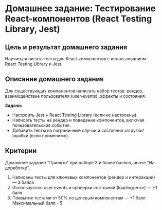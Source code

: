 # Домашнее задание: Тестирование React-компонентов (React Testing Library, Jest)

## Цель и результат домашнего задания

Научиться писать тесты для React‑компонентов с использованием React Testing Library и Jest.

## Описание домашнего задания

Для существующих компонентов написать набор тестов: рендер, взаимодействие пользователя (user‑events), эффекты и состояния.

**Задачи:**

- Настроить Jest + React Testing Library (если не настроены).
- Написать тесты на рендер и поведение компонентов, включая пользовательские события.
- Добавить тесты на пограничные случаи и состояния загрузки/ошибки (если применимо).

## Критерии

Домашнее задание "Принято" при наборе 3 и более баллов, иначе "На доработку".

1. Написаны тесты для ключевых компонентов (рендер и интеракции) — 3 балла
2. Используются user‑events и проверки состояний (loading/error) — +1 балл
3. Покрытие тестами от 50% по целевым компонентам — +1 балл
   Максимальный балл - 5
